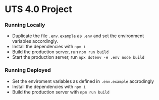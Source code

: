 # UTS 4.0 Project

### Running Locally
- Duplicate the file `.env.example` as `.env` and set the environment variables accordingly.
- Install the dependencies with `npm i`
- Build the production server, run `npm run build`
- Start the production server, run `npx dotenv -e .env node build`

### Running Deployed
- Set the enviroment variables as defined in `.env.example` accrodingly
- Install the dependencies with `npm i`
- Build the production server with `npm run build`